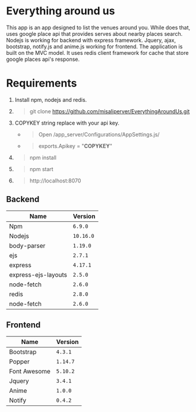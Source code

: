# Everything around us

This app is an app designed to list the venues around you. While does that, uses google place api that provides serves about nearby places search. Nodejs is working for backend with express framework. Jquery, ajax, bootstrap, notify.js and anime.js working for frontend. The application is built on the MVC model. It uses redis client framework for cache that store google places api's response.


# Requirements


1. Install npm, nodejs and redis.
2. > git clone https://github.com/misaliperver/EverythingAroundUs.git
3. COPYKEY string replace with your api key.
   - > Open /app_server/Configurations/AppSettings.js/  <br/>
   - > exports.Apikey  =  "**COPYKEY**"
4. > npm install <br/>
5. > npm start <br/>
6. > http://localhost:8070
 
## Backend
|Name|Version|
|----------------|-------------------------------|
|Npm|`6.9.0`|
|Nodejs|`10.16.0`|
|body-parser|`1.19.0`|
|ejs|`2.7.1`|
|express|`4.17.1`|
|express-ejs-layouts|`2.5.0`|
|node-fetch|`2.6.0`|
|redis|`2.8.0`|
|node-fetch|`2.6.0`|

## Frontend
|Name|Version|
|----------------|-------------------------------|
|Bootstrap|`4.3.1`|
|Popper|`1.14.7`|
|Font Awesome|`5.10.2`|
|Jquery|`3.4.1`|
|Anime|`1.0.0`|
|Notify|`0.4.2`|